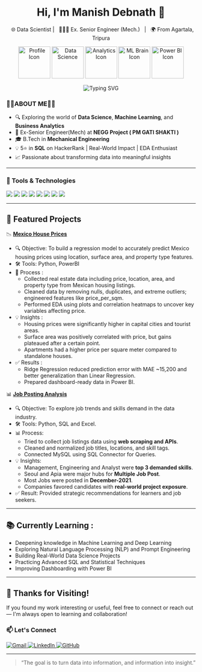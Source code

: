 <h1 align="center">Hi, I'm Manish Debnath 👋</h1>

<p align="center">
    &nbsp; 🌐 Data Scientist | &nbsp; 👷🏻‍♂️ Ex. Senior Engineer (Mech.) &nbsp; | &nbsp; 🌍 From Agartala, Tripura
<p align="center">
  <img src="https://i.postimg.cc/QMz4ZqQZ/Whats-App-Image-2025-08-04-at-01-50-59-e75e2e31.jpg" width="85" alt="Profile Icon"/>
  <img src="https://cdn-icons-png.flaticon.com/512/1055/1055687.png" width="85" alt="Data Science" />
  <img src="https://cdn-icons-png.flaticon.com/512/4149/4149742.png" width="85" alt="Analytics Icon"/>
  <img src="https://cdn-icons-png.flaticon.com/512/4206/4206330.png" width="85" alt="ML Brain Icon"/>
  <img src="https://cdn-icons-png.flaticon.com/512/1055/1055687.png" width="85" alt="Power BI Icon"/>
</p>

<p align="center">
  <img src="https://readme-typing-svg.herokuapp.com?font=Courier+New&duration=3000&pause=1000&center=true&vCenter=true&width=500&lines=Exploring+the+world+of+DataScience;Exploring+the+world+of+MachineLearning;Visualizing+Business+Stories+with+Data." alt="Typing SVG">
</p>

### 👨‍💻ABOUT ME👨‍💻 

- 🔍 Exploring the world of **Data Science**, **Machine Learning**, and **Business Analytics**
- 💼 Ex-Senior Engineer(Mech) at **NEGG Project ( PM GATI SHAKTI )** 
- 🎓 B.Tech in **Mechanical Engineering**
- 💡 5⭐ in **SQL** on HackerRank | Real-World Impact | EDA Enthusiast
- 📈 Passionate about transforming data into meaningful insights



---

### 🔧 Tools & Technologies

<p align="left">
  <img src="https://img.shields.io/badge/Python-blue?logo=python&logoColor=white" />
  <img src="https://img.shields.io/badge/SQL-darkblue?logo=mysql&logoColor=white" />
  <img src="https://img.shields.io/badge/Power BI-yellow?logo=powerbi&logoColor=black" />
  <img src="https://img.shields.io/badge/Excel-green?logo=microsoft-excel&logoColor=white" />
  <img src="https://img.shields.io/badge/Machine%20Learning-blue?logo=scikit-learn&logoColor=white" />
  <img src="https://img.shields.io/badge/NLP-yellow?logo=huggingface&logoColor=white" />
  <img src="https://img.shields.io/badge/Deep%20Learning-purple?logo=tensorflow&logoColor=white" />
  <img src="https://img.shields.io/badge/Statistics-orange?logo=r&logoColor=white" />

</p>

---
## 📂 Featured Projects


 📉 [**Mexico House Prices**](https://github.com/Manishdebnath99/mexico-house-price)
- 🔍 Objective: To build a regression model to accurately predict Mexico housing prices using location, surface area, and property type features.
- 🛠️ Tools: Python, PowerBI
- 🔄 Process :
  - Collected real estate data including price, location, area, and property type from Mexican housing listings.
  - Cleaned data by removing nulls, duplicates, and extreme outliers; engineered features like price_per_sqm.
  - Performed EDA using plots and correlation heatmaps to uncover key variables affecting price.
- 💡 Insights :
  - Housing prices were significantly higher in capital cities and tourist areas.
  - Surface area was positively correlated with price, but gains plateaued after a certain point.
  - Apartments had a higher price per square meter compared to standalone houses.
- ✅ Results :
  - Ridge Regression reduced prediction error with MAE ~15,200 and better generalization than Linear Regression.
  - Prepared dashboard-ready data in Power BI.
 
 📊 [**Job Posting Analysis**](https://github.com/Manishdebnath99/job-posting-analysis)  
- 🔍 Objective: To explore job trends and skills demand in the data industry.
- 🛠️ Tools: Python, SQL and Excel.
- 📊 Process:
  - Tried to collect job listings data using **web scraping and APIs**.
  - Cleaned and normalized job titles, locations, and skill tags.
  - Connected MySQL using SQL Connector for Queries.
- 💡 Insights:
  - Management, Engineering and Analyst were **top 3 demanded skills**.
  - Seoul and Apia were major hubs for **Multiple Job Post**.
  - Most Jobs were posted in **December-2021**.
  - Companies favored candidates with **real-world project exposure**.
- ✅ Result: Provided strategic recommendations for learners and job seekers.
---
## 📚 Currently Learning :
- Deepening knowledge in Machine Learning and Deep Learning
- Exploring Natural Language Processing (NLP) and Prompt Engineering
- Building Real-World Data Science Projects
- Practicing Advanced SQL and Statistical Techniques
- Improving Dashboarding with Power BI
---
## 🙏 Thanks for Visiting!
If you found my work interesting or useful, feel free to connect or reach out — I'm always open to learning and collaboration!

<h3 align="left">📫 Let's Connect</h3>

<p align="left">
  <a href="mailto:manishdebnath81@gmail.com" target="_blank">
    <img src="https://img.shields.io/badge/Gmail-D14836?style=for-the-badge&logo=gmail&logoColor=white" alt="Gmail"/>
  </a>
  <a href="https://www.linkedin.com/in/manish-debnath-09778a331/" target="_blank">
    <img src="https://img.shields.io/badge/LinkedIn-0077B5?style=for-the-badge&logo=linkedin&logoColor=white" alt="LinkedIn"/>
  </a>
  <a href="https://github.com/Manishdebnath99" target="_blank">
    <img src="https://img.shields.io/badge/GitHub-000000?style=for-the-badge&logo=github&logoColor=white" alt="GitHub"/>
  </a>
</p>

---

> “The goal is to turn data into information, and information into insight.”
